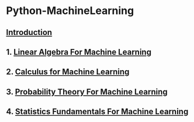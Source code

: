# Python-MachineLearning

## [Introduction](https://github.com/mohammad-reza-omrani/Python-MachineLearning/tree/Introduction?tab=readme-ov-file)
## 1. [Linear Algebra For Machine Learning](https://github.com/mohammad-reza-omrani/Python-MachineLearning/tree/1.-Linear-Algebra-For-Machine-Learning?tab=readme-ov-file)
## 2. [Calculus for Machine Learning](https://github.com/mohammad-reza-omrani/Python-MachineLearning/tree/2.-Calculus-for-Machine-Learning?tab=readme-ov-file)
## 3. [Probability Theory For Machine Learning](https://github.com/mohammad-reza-omrani/Python-MachineLearning/tree/3.-Probability-Theory-For-Machine-Learning)
## 4. [Statistics Fundamentals For Machine Learning](https://github.com/mohammad-reza-omrani/Python-MachineLearning/tree/4.-Statistics-Fundamentals-For-Machine-Learning)
